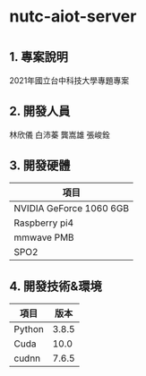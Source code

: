 # nutc-aiot-server
# 
## 1. 專案說明
2021年國立台中科技大學專題專案
## 2. 開發人員
林欣儀
白沛蓁
龔嵩雄
張峻銓
## 3. 開發硬體
|項目|
|-----------|
|NVIDIA GeForce 1060 6GB|
|Raspberry pi4          |
|mmwave PMB             |
|SPO2                   |
## 4. 開發技術&環境
|項目     |版本      |
|---------|----------|
|Python   |     3.8.5|
|Cuda     |      10.0|
|cudnn    |     7.6.5|
